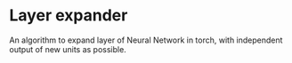 # Layer expander

An algorithm to expand layer of Neural Network in torch, with independent output of new units as possible.